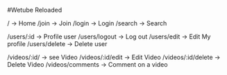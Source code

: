 #Wetube Reloaded

/ -> Home
/join -> Join
/login -> Login
/search -> Search

/users/:id -> Profile user
/users/logout -> Log out
/users/edit -> Edit My profile
/users/delete -> Delete user


/videos/:id/ -> see Video
/videos/:id/edit -> Edit Video
/videos/:id/delete -> Delete Video
/videos/comments -> Comment on a video
